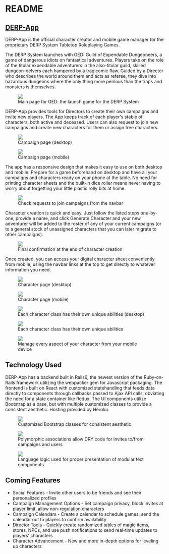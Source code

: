 # README

## [DERP-App](https://derp-game-app.herokuapp.com/)

DERP-App is the official character creator and mobile game manager for the proprietary DERP System Tabletop Roleplaying Games.

The DERP System launches with GED: Guild of Expendable Dungeoneers, a game of dangerous idiots on fantastical adventures. Players take on the role of the titular expendable adventurers in the also-titular guild, skilled dungeon-delvers each hampered by a tragicomic flaw. Guided by a Director who describes the world around them and acts as referee, they dive into hazardous dungeons where the only thing more perilous than the traps and monsters is themselves.

<figure>
  <img src="https://i.imgur.com/GqWde8q">
  <figcaption>Main page for GED: the launch game for the DERP System</figcaption>
</figure>

DERP-App provides tools for Directors to create their own campaigns and invite new players. The App keeps track of each player's stable of characters, both active and deceased. Users can also request to join new campaigns and create new characters for them or assign free characters.

<figure>
  <img src="https://i.imgur.com/wTRTQmx">
  <figcaption>Campaign page (desktop)</figcaption>
</figure>

<figure>
  <img src="https://i.imgur.com/YCFr5sm">
  <figcaption>Campaign page (mobile)</figcaption>
</figure>

The app has a responsive design that makes it easy to use on both desktop and mobile. Prepare for a game beforehand on desktop and have all your campaigns and characters ready on your phone at the table. No need for printing character sheets and the built-in dice roller means never having to worry about forgetting your little plastic rolly bits at home.

<figure>
  <img src="https://i.imgur.com/BDU16Mc">
  <figcaption>Check requests to join campaigns from the navbar</figcaption>
</figure>

Character creation is quick and easy. Just follow the listed steps one-by-one, provide a name, and click Generate Character and your new adventurer will be added to the roster of any of your current campaigns (or to a general stock of unassigned characters that you can later migrate to other campaigns).

<figure>
  <img src="https://i.imgur.com/NER9ZTw">
  <figcaption>Final confirmation at the end of character creation</figcaption>
</figure>

Once created, you can access your digital character sheet conveniently from mobile, using the navbar links at the top to get directly to whatever information you need.

<figure>
  <img src="https://i.imgur.com/Fh8CPZq">
  <figcaption>Character page (desktop)</figcaption>
</figure>

<figure>
  <img src="https://i.imgur.com/m344NiL">
  <figcaption>Character page (mobile)</figcaption>
</figure>

<figure>
  <img src="https://i.imgur.com/0FAysEV">
  <figcaption>Each character class has their own unique abilities (desktop)</figcaption>
</figure>

<figure>
  <img src="https://i.imgur.com/0FAysEV">
  <figcaption>Each character class has their own unique abilities</figcaption>
</figure>

<figure>
  <img src="https://i.imgur.com/TKLEP4y">
  <figcaption>Manage every aspect of your character from your mobile device</figcaption>
</figure>

## Technology Used

DERP-App has a backend built in Rails6, the newest version of the Ruby-on-Rails framework utilizing the webpacker gem for Javascript packaging. The frontend is built on React with customized statehandling that feeds data directly to components through callbacks passed to Ajax API calls, obviating the need for a state container like Redux. The UI components utilize Bootstrap as a base, but with multiple customized classes to provide a consistent aesthetic. Hosting provided by Heroku.

<figure>
  <img src="https://i.imgur.com/Vw1KycT">
  <figcaption>Customized Bootstrap classes for consistent aesthetic</figcaption>
</figure>

<figure>
  <img src="https://i.imgur.com/EaZVffa">
  <figcaption>Polymorphic associations allow DRY code for invites to/from campaigns and users</figcaption>
</figure>

<figure>
  <img src="https://i.imgur.com/1LCkznE">
  <figcaption>Language logic used for proper presentation of modular text components</figcaption>
</figure>

## Coming Features

* Social Features - Invite other users to be friends and see their personalized profiles
* Campaign Management Options - Set campaign privacy, block invites at player limit, allow non-regulation characters
* Campaign Calendars - Create a calendar to schedule games, send the calendar out to players to confirm availability
* Director Tools - Quickly create randomized tables of magic items, stores, NPCs, and use push notifications to send real-time updates to players' characters
* Character Advancement - New and more in-depth options for leveling up characters

